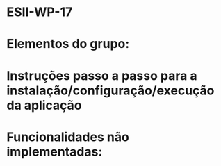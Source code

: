 # ESII-WP-17

# Elementos do grupo:



# Instruções passo a passo para a instalação/configuração/execução da aplicação



# Funcionalidades não implementadas:


